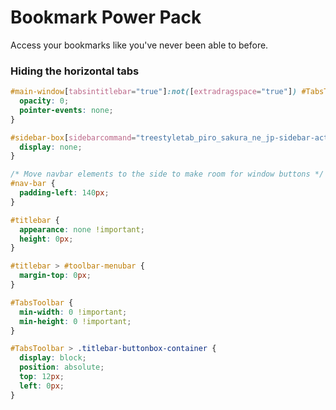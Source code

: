 # Bookmark Power Pack

Access your bookmarks like you've never been able to before.


### Hiding the horizontal tabs

```css
#main-window[tabsintitlebar="true"]:not([extradragspace="true"]) #TabsToolbar > .toolbar-items {
  opacity: 0;
  pointer-events: none;
}

#sidebar-box[sidebarcommand="treestyletab_piro_sakura_ne_jp-sidebar-action"] #sidebar-header {
  display: none;
}

/* Move navbar elements to the side to make room for window buttons */
#nav-bar {
  padding-left: 140px;
}

#titlebar {
  appearance: none !important;
  height: 0px;
}

#titlebar > #toolbar-menubar {
  margin-top: 0px;
}

#TabsToolbar {
  min-width: 0 !important;
  min-height: 0 !important;
}

#TabsToolbar > .titlebar-buttonbox-container {
  display: block;
  position: absolute;
  top: 12px;
  left: 0px;
}
```